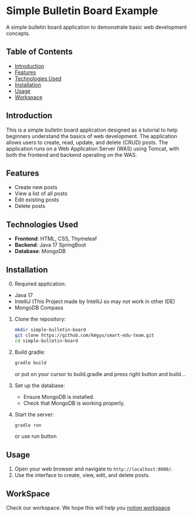# Simple Bulletin Board Example

A simple bulletin board application to demonstrate basic web development concepts.

## Table of Contents
- [Introduction](#introduction)
- [Features](#features)
- [Technologies Used](#technologies-used)
- [Installation](#installation)
- [Usage](#usage)
- [Workspace](#workspace)

## Introduction
This is a simple bulletin board application designed as a tutorial to help beginners understand the basics of web development. The application allows users to create, read, update, and delete (CRUD) posts. 
The application runs on a Web Application Server (WAS) using Tomcat, with both the frontend and backend operating on the WAS.


## Features
- Create new posts
- View a list of all posts
- Edit existing posts
- Delete posts

## Technologies Used
- **Frontend**: HTML, CSS, Thymeleaf
- **Backend**: Java 17 SpringBoot
- **Database**: MongoDB

## Installation
0. Required application:
  - Java 17
  - IntelliJ (This Project made by IntelliJ so may not work in other IDE)
  - MongoDB Compass  
  
1. Clone the repository:
    ```sh
    mkdir simple-bulletin-board
    git clone https://github.com/kmgyu/smart-edu-team.git
    cd simple-bulletin-board
    ```

2. Build gradle:
    ```sh
    gradle build
    ```
    or put on your cursor to build.gradle and press right button and build...

3. Set up the database:
    - Ensure MongoDB is installed.
    - Check that MongoDB is working properly.

4. Start the server:
    ```sh
    gradle run
    ```
    or use run button

## Usage
1. Open your web browser and navigate to `http://localhost:8080/`.
2. Use the interface to create, view, edit, and delete posts.

## WorkSpace
Check our workspace. We hope this will help you
[notion workspace](https://radial-woodwind-25c.notion.site/4263a20cfe074c3dbc36fd003dd085a5?v=ec79e0e5846d4a13b012d5ddb6fd6a8c)
